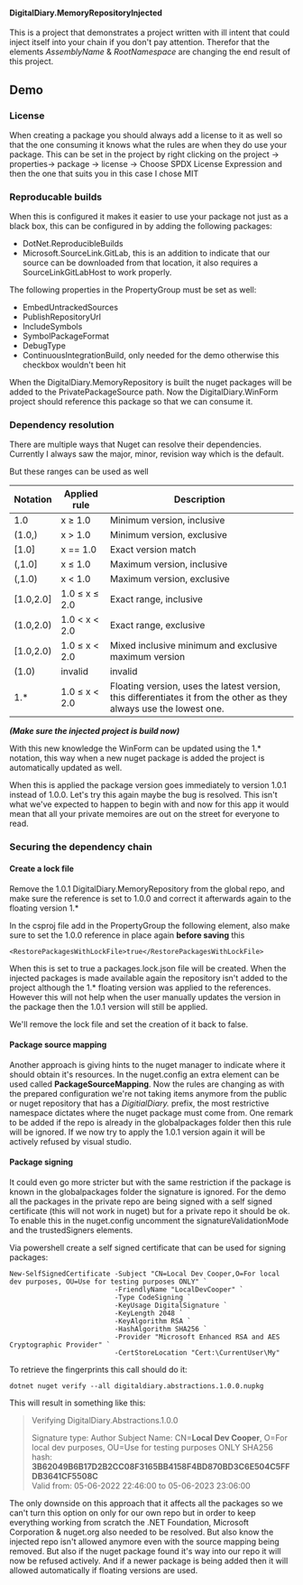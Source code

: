 ﻿#### DigitalDiary.MemoryRepositoryInjected
This is a project that demonstrates a project written with ill intent that could inject itself into your chain if you don't pay attention.
Therefor that the elements *AssemblyName* & *RootNamespace* are changing the end result of this project.

## Demo

### License
When creating a package you should always add a license to it as well so that the one consuming it knows what the rules are when they do use your package. This can be set in the project by right clicking on the project -> properties-> package -> license -> Choose SPDX License Expression and then the one that suits you in this case I chose MIT
### Reproducable builds
When this is configured it makes it easier to use your package not just as a black box, this can be configured in by adding the following packages:
- DotNet.ReproducibleBuilds
- Microsoft.SourceLink.GitLab, this is an addition to indicate that our source can be downloaded from that location, it also requires a SourceLinkGitLabHost to work properly.

The following properties in the PropertyGroup must be set as well:
- EmbedUntrackedSources
- PublishRepositoryUrl
- IncludeSymbols
- SymbolPackageFormat
- DebugType
- ContinuousIntegrationBuild, only needed for the demo otherwise this checkbox wouldn't been hit

When the DigitalDiary.MemoryRepository  is built the nuget packages will be added to the PrivatePackageSource path. Now the DigitalDiary.WinForm project should reference this package so that we can consume it.
### Dependency resolution
There are multiple ways that Nuget can resolve their dependencies. Currently I always saw the major, minor, revision way which is the default.

But these ranges can be used as well

| Notation | Applied rule | Description |
|--|--|--|
| 1.0 | x ≥ 1.0 | Minimum version, inclusive|
|(1.0,)|x > 1.0|Minimum version, exclusive|
|[1.0]|x == 1.0|Exact version match|
|(,1.0]|x ≤ 1.0|Maximum version, inclusive|
|(,1.0)|x < 1.0|Maximum version, exclusive|
|[1.0,2.0]|1.0 ≤ x ≤ 2.0|Exact range, inclusive|
|(1.0,2.0)|1.0 < x < 2.0|Exact range, exclusive|
|[1.0,2.0)|1.0 ≤ x < 2.0|Mixed inclusive minimum and exclusive maximum version|
|(1.0)|invalid|invalid|
|1.*|1.0 ≤ x < 2.0| Floating version, uses the latest version, this differentiates it from the other as they always use the lowest one.

***(Make sure the injected project is build now)***

With this new knowledge the WinForm can be updated using the 1.* notation, this way when a new nuget package is added the project is automatically updated as well.

When this is applied the package version goes immediately to version 1.0.1 instead of 1.0.0. Let's try this again maybe the bug is resolved.
This isn't what we've expected to happen to begin with and now for this app it would mean that all your private memoires are out on the street for everyone to read.
### Securing the dependency chain
#### Create a lock file
Remove the 1.0.1 DigitalDiary.MemoryRepository from the global repo, and make sure the reference is set to 1.0.0 and correct it afterwards again to the floating version 1.*

In the csproj file add in the PropertyGroup the following element, also make sure to set the 1.0.0 reference in place again **before saving** this

    <RestorePackagesWithLockFile>true</RestorePackagesWithLockFile>
When this is set to true a packages.lock.json file will be created. When the injected packages is made available again the repository isn't added to the project although the 1.* floating version was applied to the references. However this will not help when the user manually updates the version in the package then the 1.0.1 version will still be applied.

We'll remove the lock file and set the creation of it back to false.
#### Package source mapping
Another approach is giving hints to the nuget manager to indicate where it should obtain it's resources. In the nuget.config an extra element can be used called **PackageSourceMapping**.
Now the rules are changing as with the prepared configuration we're not taking items anymore from the public or nuget repository that has a *DigitialDiary.* prefix, the most restrictive namespace dictates where the nuget package must come from.
One remark to be added if the repo is already in the globalpackages folder then this rule will be ignored. If we now try to apply the 1.0.1 version again it will be actively refused by visual studio.
#### Package signing
It could even go more stricter but with the same restriction if the package is known in the globalpackages folder the signature is ignored.
For the demo all the packages in the private repo are being signed with a self signed certificate (this will not work in nuget) but for a private repo it should be ok.
To enable this in the nuget.config uncomment the signatureValidationMode and the trustedSigners elements.

Via powershell create a self signed certificate that can be used for signing packages:

    New-SelfSignedCertificate -Subject "CN=Local Dev Cooper,O=For local dev purposes, OU=Use for testing purposes ONLY" `
                              -FriendlyName "LocalDevCooper" `
                              -Type CodeSigning `
                              -KeyUsage DigitalSignature `
                              -KeyLength 2048 `
                              -KeyAlgorithm RSA `
                              -HashAlgorithm SHA256 `
                              -Provider "Microsoft Enhanced RSA and AES Cryptographic Provider" `
                              -CertStoreLocation "Cert:\CurrentUser\My"

To retrieve the fingerprints this call should do it:

    dotnet nuget verify --all digitaldiary.abstractions.1.0.0.nupkg

This will result in something like this:

> Verifying DigitalDiary.Abstractions.1.0.0
> 
> Signature type: Author   Subject Name: CN=**Local Dev Cooper**, O=For
> local dev purposes, OU=Use for testing purposes ONLY   SHA256 hash:
> **3B62049B6B17D2B2CC08F3165BB4158F4BD870BD3C6E504C5FFDB3641CF5508C**  
> Valid from: 05-06-2022 22:46:00 to 05-06-2023 23:06:00

The only downside on this approach that it affects all the packages so we can't turn this option on only for our own repo but in order to keep everything working from scratch the .NET Foundation, Microsoft Corporation & nuget.org also needed to be resolved.
But also know the injected repo isn't allowed anymore even with the source mapping being removed.
But also if the nuget package found it's way into our repo it will now be refused actively.
And if a newer package is being added then it will allowed automatically if floating versions are used.